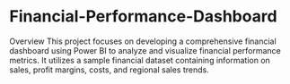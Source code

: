 # Financial-Performance-Dashboard
Overview This project focuses on developing a comprehensive financial dashboard using Power BI to analyze and visualize financial performance metrics. It utilizes a sample financial dataset containing information on sales, profit margins, costs, and regional sales trends.
